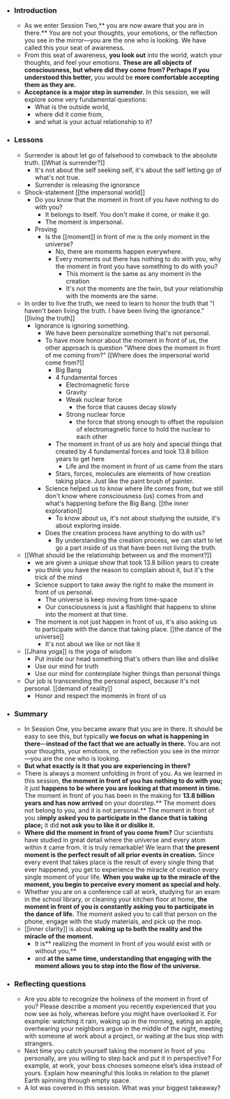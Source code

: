 - ### Introduction
    - As we enter Session Two,** you are now aware that you are in there.** You are not your thoughts, your emotions, or the reflection you see in the mirror—you are the one who is looking. We have called this your seat of awareness.
    - From this seat of awareness, **you look out** into the world, watch your thoughts, and feel your emotions. **These are all objects of consciousness, **but **where did they come from?** Perhaps** if you understood this better,** you would be **more comfortable accepting them as they are.** 
    - **Acceptance is a major step in surrender.** In this session, we will explore some very fundamental questions: 
        - What is the outside world, 
        - where did it come from, 
        - and what is your actual relationship to it?
- ### Lessons
    - Surrender is about let go of falsehood to comeback to the absolute truth. [[What is surrender?]]
        - It's not about the self seeking self, it's about the self letting go of what's not true.
        - Surrender is releasing the ignorance
    - Shock-statement [[the impersonal world]]
        - Do you know that the moment in front of you have nothing to do with you?
            - It belongs to itself. You don't make it come, or make it go.
            - The moment is impersonal.
        - Proving
            - Is the [[moment]] in front of me is the only moment in the universe? 
                - No, there are moments happen everywhere.
                - Every moments out there has nothing to do with you, why the moment in front you have something to do with you?
                    - This moment is the same as any moment in the creation
                    - It's not the moments are the twin, but your relationship with the moments are the same.
    - In order to live the truth, we need to learn to honor the truth that "I haven't been living the truth. I have been living the ignorance." [[living the truth]]
        - Ignorance is ignoring something.
            - We have been personalize something that's not personal.
            - To have more honor about the moment in front of us, the other approach is question "Where does the moment in front of me coming from?" [[Where does the impersonal world come from?]]
                - Big Bang
                - 4 fundamental forces
                    - Electromagnetic force
                    - Gravity
                    - Weak nuclear force
                        - the force that causes decay slowly
                    - Strong nuclear force
                        - the force that strong enough to offset the repulsion of electromagnetic force to hold the nuclear to each other
                - The moment in front of us are holy and special things that created by 4 fundamental forces and took 13.8 billion years to get here
                    - Life and the moment in front of us came from the stars
                - Stars, forces, molecules are elements of how creation taking place. Just like the paint brush of painter.
            - Science helped us to know where life comes from, but we still don't know where consciousness (us) comes from and what's happening before the Big Bang. [[the inner exploration]]
                - To know about us, it's not about studying the outside, it's about exploring inside.
            - Does the creation process have anything to do with us?
                - By understanding the creation process, we can start to let go a part inside of us that have been not living the truth.
    - [[What should be the relationship between us and the moment?]]
        - we are given a unique show that took 13.8 billion years to create
        - you think you have the reason to complain about it, but it's the trick of the mind
        - Science support to take away the right to make the moment in front of us personal.
            - The universe is keep moving from time-space
            - Our consciousness is just a flashlight that happens to shine into the moment at that time.
        - The moment is not just happen in front of us, it's also asking us to participate with the dance that taking place. [[the dance of the universe]]
            - It's not about we like or not like it
    - [[Jhana yoga]] is the yoga of wisdom
        - Put inside our head something that's others than like and dislike
        - Use our mind for truth
        - Use our mind for contemplate higher things than personal things
    - Our job is transcending the personal aspect, because it's not personal. [[demand of reality]]
        - Honor and respect the moments in front of us
- ### Summary
    - In Session One, you became aware that you are in there. It should be easy to see this, but typically **we focus on what is happening in there**—**instead of the fact that we are actually in there.** You are not your thoughts, your emotions, or the reflection you see in the mirror—you are the one who is looking.
    - **But what exactly is it that you are experiencing in there?**
    - There is always a moment unfolding in front of you. As we learned in this session, **the moment in front of you has nothing to do with you;** it just **happens to be where you are looking at that moment in time.** The moment in front of you has been in the making for **13.8 billion years and has now arrived** on your doorstep.** The moment does not belong to you, and it is not personal.** The moment in front of you s**imply asked you to participate in the dance that is taking place;** it did **not ask you to like it or dislike it.**
    - **Where did the moment in front of you come from?** Our scientists have studied in great detail where the universe and every atom within it came from. It is truly remarkable! We learn that **the present moment is the perfect result of all prior events in creation.** Since every event that takes place is the result of every single thing that ever happened, you get to experience the miracle of creation every single moment of your life. **When you wake up to the miracle of the moment, you begin to perceive every moment as special and holy.**
    - Whether you are on a conference call at work, studying for an exam in the school library, or cleaning your kitchen floor at home, **the moment in front of you is constantly asking you to participate in the dance of life.** The moment asked you to call that person on the phone, engage with the study materials, and pick up the mop. 
    - [[inner clarity]] is about **waking up to both the reality and the miracle of the moment.** 
        - It is** realizing the moment in front of you would exist with or without you,** 
        - and **at the same time, understanding that engaging with the moment allows you to step into the flow of the universe.**
- ### Reflecting questions
    - Are you able to recognize the holiness of the moment in front of you? Please describe a moment you recently experienced that you now see as holy, whereas before you might have overlooked it. For example: watching it rain, waking up in the morning, eating an apple, overhearing your neighbors argue in the middle of the night, meeting with someone at work about a project, or waiting at the bus stop with strangers.
    - Next time you catch yourself taking the moment in front of you personally, are you willing to step back and put it in perspective? For example, at work, your boss chooses someone else’s idea instead of yours. Explain how meaningful this looks in relation to the planet Earth spinning through empty space.
    - A lot was covered in this session. What was your biggest takeaway?
